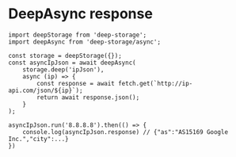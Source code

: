 # DeepAsync response

    import deepStorage from 'deep-storage';
    import deepAsync from 'deep-storage/async';

    const storage = deepStorage({});
    const asyncIpJson = await deepAsync(
        storage.deep('ipJson'),
        async (ip) => {
            const response = await fetch.get(`http://ip-api.com/json/${ip}`);
            return await response.json();
        }
    );

    asyncIpJson.run('8.8.8.8').then(() => {
        console.log(asyncIpJson.response) // {"as":"AS15169 Google Inc.","city":...}
    })



